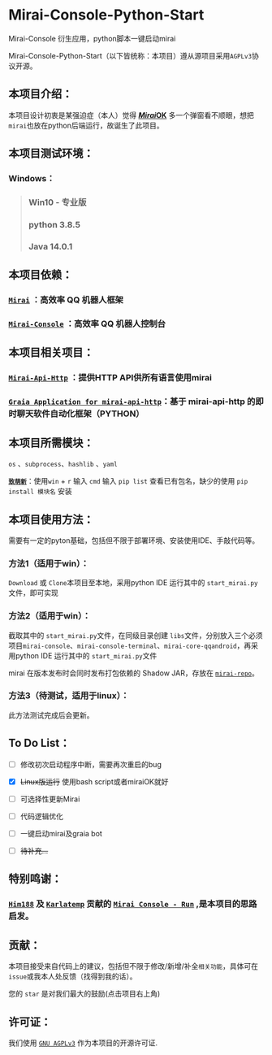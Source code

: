 # Mirai-Console-Python-Start
Mirai-Console 衍生应用，python脚本一键启动mirai



Mirai-Console-Python-Start（以下皆统称：本项目）遵从源项目采用`AGPLv3`协议开源。

## 本项目介绍：

本项目设计初衷是某强迫症（本人）觉得 **[*Mirai*OK](https://github.com/LXY1226/MiraiOK)** 多一个弹窗看不顺眼，想把`mirai`也放在python后端运行，故诞生了此项目。

## 本项目测试环境：

### Windows：

> ###  Win10 - 专业版
>
> ### python 3.8.5
>
> ### Java 14.0.1



## 本项目依赖：

### [`Mirai`](https://github.com/mamoe/mirai) ：高效率 QQ 机器人框架

### [`Mirai-Console`](https://github.com/mamoe/mirai-console) ：高效率 QQ 机器人控制台



## 本项目相关项目：

### [`Mirai-Api-Http`](https://github.com/project-mirai/mirai-api-http) ：提供HTTP API供所有语言使用mirai

### [`Graia Application for mirai-api-http`](https://github.com/GraiaProject/Application)：基于 mirai-api-http 的即时聊天软件自动化框架（PYTHON）



## 本项目所需模块：

`os` 、`subprocess`、`hashlib` 、`yaml`

**<u>`致萌新`</u>**：使用`win` + `r`  输入 `cmd` 输入 `pip list` 查看已有包名，缺少的使用 `pip install 模块名` 安装



## 本项目使用方法：

需要有一定的pyton基础，包括但不限于部署环境、安装使用IDE、手敲代码等。

### 方法1（适用于win）：

`Download` 或 `Clone`本项目至本地，采用python IDE 运行其中的 `start_mirai.py`文件，即可实现

### 方法2（适用于win）：

截取其中的 `start_mirai.py`文件，在同级目录创建 `libs`文件，分别放入三个必须项目`mirai-console`、`mirai-console-terminal`、`mirai-core-qqandroid`，再采用python IDE 运行其中的 `start_mirai.py`文件

mirai 在版本发布时会同时发布打包依赖的 Shadow JAR，存放在 [`mirai-repo`](https://github.com/project-mirai/mirai-repo/tree/master/shadow)。

### 方法3（待测试，适用于linux）：

此方法测试完成后会更新。



## To Do List：

- [ ] 修改初次启动程序中断，需要再次重启的bug
- [x] ~~Linux版运行~~ 使用bash script或者miraiOK就好
- [ ] 可选择性更新Mirai
- [ ] 代码逻辑优化
- [ ] 一键启动mirai及graia bot
- [ ] ~~待补充…~~



## 特别鸣谢：

### [`Him188`](https://github.com/Him188) 及 [`Karlatemp`](https://github.com/Karlatemp) 贡献的 [`Mirai Console - Run`](https://github.com/mamoe/mirai-console/blob/master/docs/Run.md) ,是本项目的思路启发。



## 贡献：

本项目接受来自代码上的建议，包括但不限于修改/新增/补全`相关功能`，具体可在`issue`或我本人处反馈（找得到我的话）。

您的 `star` 是对我们最大的鼓励(点击项目右上角)



## 许可证：

我们使用 [`GNU AGPLv3`](https://choosealicense.com/licenses/agpl-3.0/) 作为本项目的开源许可证.